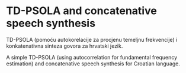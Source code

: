 # TD-PSOLA and concatenative speech synthesis

TD-PSOLA (pomoću autokorelacije za procjenu temeljnu frekvencije) i konkatenativna sinteza govora za hrvatski jezik.

A simple TD-PSOLA (using autocorrelation for fundamental frequency estimation) and concatenative speech synthesis for Croatian language.
